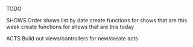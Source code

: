 TODO


SHOWS
Order shows list by date
create functions for shows that are this week
create functions for shows that are this today


ACTS
Build out views/controllers for new/create acts


